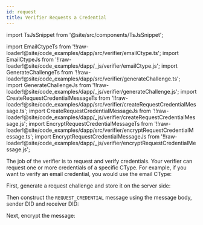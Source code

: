 ```yaml
---
id: request
title: Verifier Requests a Credential
---
```


import TsJsSnippet from '@site/src/components/TsJsSnippet';

import EmailCtypeTs from '!!raw-loader!@site/code_examples/dapp/src/verifier/emailCtype.ts';
import EmailCtypeJs from '!!raw-loader!@site/code_examples/dapp/_js/verifier/emailCtype.js';
import GenerateChallengeTs from '!!raw-loader!@site/code_examples/dapp/src/verifier/generateChallenge.ts';
import GenerateChallengeJs from '!!raw-loader!@site/code_examples/dapp/_js/verifier/generateChallenge.js';
import CreateRequestCredentialMessageTs from '!!raw-loader!@site/code_examples/dapp/src/verifier/createRequestCredentialMessage.ts';
import CreateRequestCredentialMessageJs from '!!raw-loader!@site/code_examples/dapp/_js/verifier/createRequestCredentialMessage.js';
import EncryptRequestCredentialMessageTs from '!!raw-loader!@site/code_examples/dapp/src/verifier/encryptRequestCredentialMessage.ts';
import EncryptRequestCredentialMessageJs from '!!raw-loader!@site/code_examples/dapp/_js/verifier/encryptRequestCredentialMessage.js';

The job of the verifier is to request and verify credentials. Your verifier can request one or more credentials of a specific CType. For example, if you want to verify an email credential, you would use the email CType:

<TsJsSnippet tsSnippet={EmailCtypeTs} jsSnippet={EmailCtypeJs} />

First, generate a request challenge and store it on the server side:

<TsJsSnippet tsSnippet={GenerateChallengeTs} jsSnippet={GenerateChallengeJs} />

Then construct the `REQUEST_CREDENTIAL` message using the message body, sender DID and receiver DID:

<TsJsSnippet tsSnippet={CreateRequestCredentialMessageTs} jsSnippet={CreateRequestCredentialMessageJs} />

Next, encrypt the message:

<TsJsSnippet tsSnippet={EncryptRequestCredentialMessageTs} jsSnippet={EncryptRequestCredentialMessageJs} />
